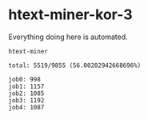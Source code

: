 # htext-miner-kor-3

Everything doing here is automated.

```
htext-miner

total: 5519/9855 (56.00202942668696%)

job0: 998
job1: 1157
job2: 1085
job3: 1192
job4: 1087
```